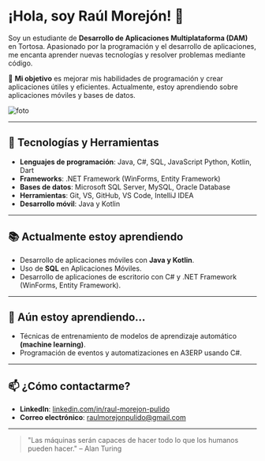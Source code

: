 # ¡Hola, soy Raúl Morejón! 👋

Soy un estudiante de **Desarrollo de Aplicaciones Multiplataforma (DAM)** en Tortosa. Apasionado por la programación y el desarrollo de aplicaciones, me encanta aprender nuevas tecnologías y resolver problemas mediante código.

🚀 **Mi objetivo** es mejorar mis habilidades de programación y crear aplicaciones útiles y eficientes. Actualmente, estoy aprendiendo sobre aplicaciones móviles y bases de datos.

![foto](https://github.com/raul-morejon/raul-morejon/blob/main/logoraul.png)

---

## 🔧 Tecnologías y Herramientas

- **Lenguajes de programación**: Java, C#, SQL, JavaScript Python, Kotlin, Dart
- **Frameworks**: .NET Framework (WinForms, Entity Framework)
- **Bases de datos**: Microsoft SQL Server, MySQL, Oracle Database
- **Herramientas**: Git, VS, GitHub, VS Code, IntelliJ IDEA
- **Desarrollo móvil**: Java y Kotlin

---

## 📚 Actualmente estoy aprendiendo

- Desarrollo de aplicaciones móviles con **Java y Kotlin**.
- Uso de **SQL** en Aplicaciones Móviles.
- Desarrollo de aplicaciones de escritorio con C# y .NET Framework (WinForms, Entity Framework).

---

## 🌱 Aún estoy aprendiendo…

- Técnicas de entrenamiento de modelos de aprendizaje automático **(machine learning)**.
- Programación de eventos y automatizaciones en A3ERP usando C#.

---

## 📫 ¿Cómo contactarme?

- **LinkedIn**: [linkedin.com/in/raul-morejon-pulido](https://www.linkedin.com/in/raul-morejon-pulido/)
- **Correo electrónico**: [raulmorejonpulido@gmail.com](mailto:raulmorejonpulido@gmail.com)

---

> "Las máquinas serán capaces de hacer todo lo que los humanos pueden hacer." – Alan Turing



